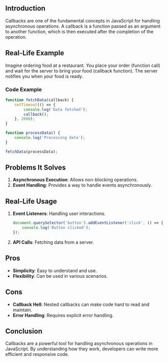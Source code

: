 ## Introduction
Callbacks are one of the fundamental concepts in JavaScript for handling asynchronous operations. A callback is a function passed as an argument to another function, which is then executed after the completion of the operation.

## Real-Life Example
Imagine ordering food at a restaurant. You place your order (function call) and wait for the server to bring your food (callback function). The server notifies you when your food is ready.

### Code Example
```javascript
function fetchData(callback) {
    setTimeout(() => {
        console.log('Data fetched');
        callback();
    }, 2000);
}

function processData() {
    console.log('Processing data');
}

fetchData(processData);
```

## Problems It Solves
1. **Asynchronous Execution**: Allows non-blocking operations.
2. **Event Handling**: Provides a way to handle events asynchronously.

## Real-Life Usage
1. **Event Listeners**: Handling user interactions.
   ```javascript
   document.querySelector('button').addEventListener('click', () => {
       console.log('Button clicked');
   });
   ```

2. **API Calls**: Fetching data from a server.

## Pros
- **Simplicity**: Easy to understand and use.
- **Flexibility**: Can be used in various scenarios.

## Cons
- **Callback Hell**: Nested callbacks can make code hard to read and maintain.
- **Error Handling**: Requires explicit error handling.

## Conclusion
Callbacks are a powerful tool for handling asynchronous operations in JavaScript. By understanding how they work, developers can write more efficient and responsive code.
